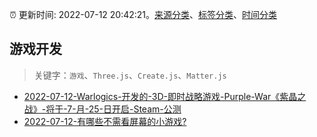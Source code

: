 :alarm_clock: 更新时间: 2022-07-12 20:42:21。[来源分类](../README.md)、[标签分类](../TAGS.md)、[时间分类](../TIMELINE.md)

## 游戏开发


> 关键字：`游戏`、`Three.js`、`Create.js`、`Matter.js`



- [2022-07-12-Warlogics-开发的-3D-即时战略游戏-Purple-War《紫晶之战》-将于-7-月-25-日开启-Steam-公测](https://www.v2ex.com/t/865792) 
- [2022-07-12-有哪些不需看屏幕的小游戏?](https://www.v2ex.com/t/865772) 